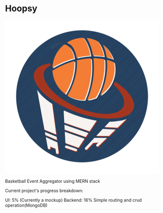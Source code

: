 # Hoopsy


![Hoopsy](https://github.com/sp-devi/hoopsy/blob/master/client/public/hoopsy.jpg)

Basketball Event Aggregator using MERN stack



Current project's progress breakdown:

UI: 5% (Currently a mockup)
Backend: 16% Simple routing and crud operation(MongoDB)
